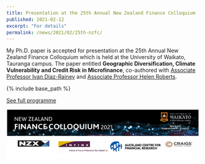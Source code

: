 ```yaml
---
title: Presentation at the 25th Annual New Zealand Finance Colloquium
published: 2021-02-12
excerpt: "For details"
permalink: /news/2021/02/25th-nzfc/ 
---
```


My Ph.D. paper is accepted for presentation at the 25th Annual New Zealand Finance Colloquium which is held at the University of Waikato, Tauranga campus. The paper entitled **Geographic Diversification, Climate Vulnerability and Credit Risk in Microfinance**, co-authored with [Associate Professor Ivan Diaz-Rainey](https://www.otago.ac.nz/accountancyfinance/staff/otago032953.html) and [Associate Professor Helen Roberts](https://www.otago.ac.nz/accountancyfinance/staff/helenroberts.html).

{% include base_path %}

<a href="https://iftekhariahmed.github.io/files/25th_annual_new_zealand_finance_colloquim_programme.pdf">See full programme</a>

![](/images/25th_nzfc.png)

